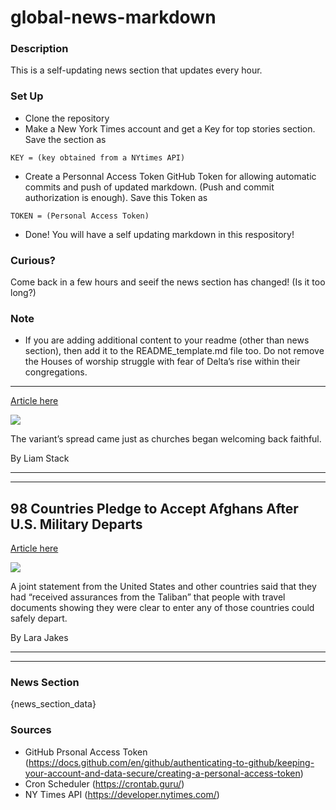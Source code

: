 # global-news-markdown

### Description 
This is a self-updating news section that updates every hour.

### Set Up 
* Clone the repository
* Make a New York Times account and get a Key for top stories section. Save the section as 
 ```
 KEY = (key obtained from a NYtimes API)
 ```
*  Create a Personnal Access Token GitHub Token for allowing automatic commits and push of updated markdown. (Push and commit authorization is enough). Save this Token as 
```
TOKEN = (Personal Access Token)
```
* Done! You will have a self updating markdown in this respository!

### Curious?
Come back in a few hours and seeif the news section has changed! (Is it too long?)

### Note
* If you are adding additional content to your readme (other than news section), then add it to the README_template.md file too. Do not remove the Houses of worship struggle with fear of Delta’s rise within their congregations.
--------------------------------------------------------------------------------

[Article here](https://www.nytimes.com/2021/08/29/world/houses-of-worship-struggle-with-fear-of-deltas-rise-within-their-congregations.html)

[![](https://static01.nyt.com/images/2021/08/27/us/27virus-brief-churches-covid/merlin_193475325_b26cda1a-a89c-41f3-9d9e-03e0d637a5bc-superJumbo.jpg)](https://www.nytimes.com/2021/08/29/world/houses-of-worship-struggle-with-fear-of-deltas-rise-within-their-congregations.html)

The variant’s spread came just as churches began welcoming back faithful.

By Liam Stack

* * *

* * *

98 Countries Pledge to Accept Afghans After U.S. Military Departs
-----------------------------------------------------------------

[Article here](https://www.nytimes.com/2021/08/29/us/politics/afghanistan-refugees.html)

[![](https://static01.nyt.com/images/2021/08/28/multimedia/28DC-evacuate-01/28DC-evacuate-01-superJumbo.jpg)](https://www.nytimes.com/2021/08/29/us/politics/afghanistan-refugees.html)

A joint statement from the United States and other countries said that they had “received assurances from the Taliban” that people with travel documents showing they were clear to enter any of those countries could safely depart.

By Lara Jakes

* * *

* * *

### News Section 
{news_section_data}


### Sources 
* GitHub Prsonal Access Token (https://docs.github.com/en/github/authenticating-to-github/keeping-your-account-and-data-secure/creating-a-personal-access-token)
* Cron Scheduler (https://crontab.guru/)
* NY Times API (https://developer.nytimes.com/)
